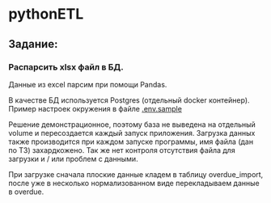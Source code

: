 # pythonETL

## Задание:
### Распарсить xlsx файл в БД.
Данные из excel парсим при помощи Pandas.

В качестве БД используется Postgres (отдельный docker контейнер).
Пример настроек окружения в файле [.env.sample](.env.sample)

Решение демонстрационное, поэтому база не выведена на отдельный volume и пересоздается каждый запуск приложения.
Загрузка данных также производится при каждом запуске программы, имя файла (дан по ТЗ) захардкожено. 
Так же нет контроля отсутствия файла для загрузки и / или проблем с данными.

При загрузке сначала плоские данные кладем в таблицу overdue_import, после уже в несколько нормализованном 
виде перекладываем данные в overdue.
